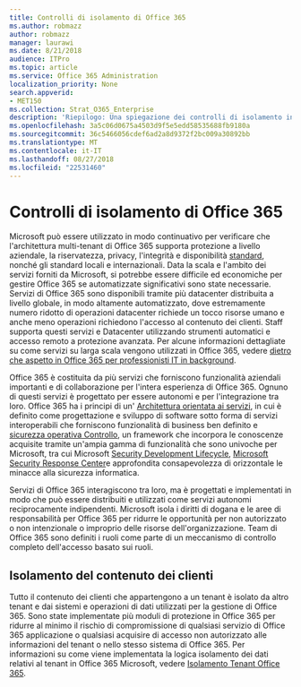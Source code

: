 ```yaml
---
title: Controlli di isolamento di Office 365
ms.author: robmazz
author: robmazz
manager: laurawi
ms.date: 8/21/2018
audience: ITPro
ms.topic: article
ms.service: Office 365 Administration
localization_priority: None
search.appverid:
- MET150
ms.collection: Strat_O365_Enterprise
description: 'Riepilogo: Una spiegazione dei controlli di isolamento in Office 365.'
ms.openlocfilehash: 3a5c06d0675a4503d9f5e5edd58535688fb9180a
ms.sourcegitcommit: 36c5466056cdef6ad2a8d9372f2bc009a30892bb
ms.translationtype: MT
ms.contentlocale: it-IT
ms.lasthandoff: 08/27/2018
ms.locfileid: "22531460"
---
```

# <a name="office-365-isolation-controls"></a>Controlli di isolamento di Office 365 

Microsoft può essere utilizzato in modo continuativo per verificare che l'architettura multi-tenant di Office 365 supporta protezione a livello aziendale, la riservatezza, privacy, l'integrità e disponibilità [standard](https://www.microsoft.com/TrustCenter/Compliance?service=Office#Icons), nonché gli standard locali e internazionali. Data la scala e l'ambito dei servizi forniti da Microsoft, si potrebbe essere difficile ed economiche per gestire Office 365 se automatizzate significativi sono state necessarie. Servizi di Office 365 sono disponibili tramite più datacenter distribuita a livello globale, in modo altamente automatizzato, dove estremamente numero ridotto di operazioni datacenter richiede un tocco risorse umano e anche meno operazioni richiedono l'accesso al contenuto dei clienti. Staff supporta questi servizi e Datacenter utilizzando strumenti automatici e accesso remoto a protezione avanzata. Per alcune informazioni dettagliate su come servizi su larga scala vengono utilizzati in Office 365, vedere [dietro che aspetto in Office 365 per professionisti IT in background](https://channel9.msdn.com/Events/SharePoint-Conference/2014/SPC202).

Office 365 è costituita da più servizi che forniscono funzionalità aziendali importanti e di collaborazione per l'intera esperienza di Office 365. Ognuno di questi servizi è progettato per essere autonomi e per l'integrazione tra loro. Office 365 ha i principi di un' [Architettura orientata ai servizi](https://msdn.microsoft.com/library/aa480021.aspx), in cui è definito come progettazione e sviluppo di software sotto forma di servizi interoperabili che forniscono funzionalità di business ben definito e [sicurezza operativa Controllo](http://www.microsoft.com/download/details.aspx?id=40872), un framework che incorpora le conoscenze acquisite tramite un'ampia gamma di funzionalità che sono univoche per Microsoft, tra cui Microsoft [Security Development Lifecycle](https://www.microsoft.com/sdl/default.aspx), [Microsoft Security Response Center](https://technet.microsoft.com/library/dn440717.aspx)e approfondita consapevolezza di orizzontale le minacce alla sicurezza informatica.

Servizi di Office 365 interagiscono tra loro, ma è progettati e implementati in modo che può essere distribuiti e utilizzati come servizi autonomi reciprocamente indipendenti. Microsoft isola i diritti di dogana e le aree di responsabilità per Office 365 per ridurre le opportunità per non autorizzato o non intenzionale o improprio delle risorse dell'organizzazione. Team di Office 365 sono definiti i ruoli come parte di un meccanismo di controllo completo dell'accesso basato sui ruoli.

## <a name="customer-content-isolation"></a>Isolamento del contenuto dei clienti
Tutto il contenuto dei clienti che appartengono a un tenant è isolato da altro tenant e dai sistemi e operazioni di dati utilizzati per la gestione di Office 365. Sono state implementate più moduli di protezione in Office 365 per ridurre al minimo il rischio di compromissione di qualsiasi servizio di Office 365 applicazione o qualsiasi acquisire di accesso non autorizzato alle informazioni del tenant o nello stesso sistema di Office 365. Per informazioni su come viene implementata la logica isolamento dei dati relativi al tenant in Office 365 Microsoft, vedere [Isolamento Tenant Office 365](office-365-tenant-isolation-overview.md).
